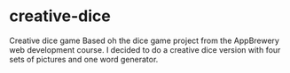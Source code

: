 # creative-dice
Creative dice game
Based oh the dice game project from the AppBrewery web development course.
I decided to do a creative dice version with four sets of pictures and one word generator.
